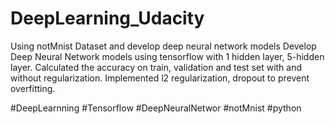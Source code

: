 # DeepLearning_Udacity
Using notMnist Dataset and develop deep neural network models
Develop Deep Neural Network models using tensorflow with 1 hidden layer, 5-hidden layer.
Calculated the accuracy on train, validation and test set with and without regularization.
Implemented l2 regularization, dropout to prevent overfitting.

#DeepLearnning #Tensorflow #DeepNeuralNetwor #notMnist #python 
